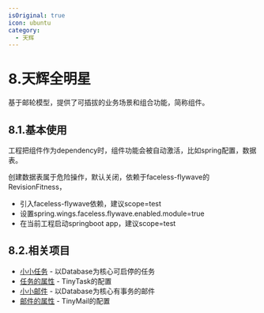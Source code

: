 ```yaml
---
isOriginal: true
icon: ubuntu
category:
  - 天辉
---
```


# 8.天辉全明星

基于邮轮模型，提供了可插拔的业务场景和组合功能，简称组件。

## 8.1.基本使用

工程把组件作为dependency时，组件功能会被自动激活，比如spring配置，数据表。

创建数据表属于危险操作，默认关闭，依赖于faceless-flywave的RevisionFitness，

* 引入faceless-flywave依赖，建议scope=test
* 设置spring.wings.faceless.flywave.enabled.module=true
* 在当前工程启动springboot app，建议scope=test

## 8.2.相关项目

* [小小任务](./8a-tinytask.md) - 以Database为核心可启停的任务
* [任务的属性](./8b-prop-tinytask.md) - TinyTask的配置
* [小小邮件](./8c-tinymail.md) - 以Database为核心有事务的邮件
* [邮件的属性](./8d-prop-tinymail.md) - TinyMail的配置
